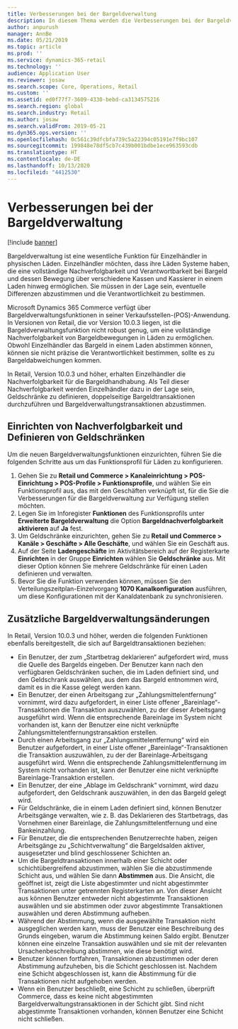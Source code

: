 ```yaml
---
title: Verbesserungen bei der Bargeldverwaltung
description: In diesem Thema werden die Verbesserungen bei der Bargeldverwaltung in POS für Dynamics 365 Commerce beschrieben.
author: anpurush
manager: AnnBe
ms.date: 05/21/2019
ms.topic: article
ms.prod: ''
ms.service: dynamics-365-retail
ms.technology: ''
audience: Application User
ms.reviewer: josaw
ms.search.scope: Core, Operations, Retail
ms.custom: ''
ms.assetid: ed0f77f7-3609-4330-bebd-ca3134575216
ms.search.region: global
ms.search.industry: Retail
ms.author: josaw
ms.search.validFrom: 2019-05-21
ms.dyn365.ops.version: ''
ms.openlocfilehash: 0c561c39dfcbfa739c5a22394c05191e7f9bc107
ms.sourcegitcommit: 199848e78df5cb7c439b001bdbe1ece963593cdb
ms.translationtype: HT
ms.contentlocale: de-DE
ms.lasthandoff: 10/13/2020
ms.locfileid: "4412530"
---
```

# <a name="cash-management-improvements"></a>Verbesserungen bei der Bargeldverwaltung

[!include [banner](includes/banner.md)]


Bargeldverwaltung ist eine wesentliche Funktion für Einzelhändler in physischen Läden. Einzelhändler möchten, dass ihre Läden Systeme haben, die eine vollständige Nachverfolgbarkeit und Verantwortbarkeit bei Bargeld und dessen Bewegung über verschiedene Kassen und Kassierer in einem Laden hinweg ermöglichen. Sie müssen in der Lage sein, eventuelle Differenzen abzustimmen und die Verantwortlichkeit zu bestimmen.


Microsoft Dynamics 365 Commerce verfügt über Bargeldverwaltungsfunktionen in seiner Verkaufsstellen-(POS)-Anwendung. In Versionen von Retail, die vor Version 10.0.3 liegen, ist die Bargeldverwaltungsfunktion nicht robust genug, um eine vollständige Nachverfolgbarkeit von Bargeldbewegungen in Läden zu ermöglichen. Obwohl Einzelhändler das Bargeld in einem Laden abstimmen können, können sie nicht präzise die Verantwortlichkeit bestimmen, sollte es zu Bargeldabweichungen kommen.


In Retail, Version 10.0.3 und höher, erhalten Einzelhändler die Nachverfolgbarkeit für die Bargeldhandhabung. Als Teil dieser Nachverfolgbarkeit werden Einzelhändler dazu in der Lage sein, Geldschränke zu definieren, doppelseitige Bargeldtransaktionen durchzuführen und Bargeldverwaltungstransaktionen abzustimmen.

## <a name="set-up-traceability-and-define-safes"></a>Einrichten von Nachverfolgbarkeit und Definieren von Geldschränken

Um die neuen Bargeldverwaltungsfunktionen einzurichten, führen Sie die folgenden Schritte aus um das Funktionsprofil für Läden zu konfigurieren.

1. Gehen Sie zu **Retail und Commerce \> Kanaleinrichtung \> POS-Einrichtung \> POS-Profile \> Funktionsprofile**, und wählen Sie ein Funktionsprofil aus, das mit den Geschäften verknüpft ist, für die Sie die Verbesserungen für die Bargeldverwaltung zur Verfügung stellen möchten.
2. Legen Sie im Inforegister **Funktionen** des Funktionsprofils unter **Erweiterte Bargeldverwaltung** die Option **Bargeldnachverfolgbarkeit aktivieren** auf **Ja** fest.
3. Um Geldschränke einzurichten, gehen Sie zu **Retail und Commerce \> Kanäle \> Geschäfte \> Alle Geschäfte**, und wählen Sie ein Geschäft aus.
4. Auf der Seite **Ladengeschäfte** im Aktivitätsbereich auf der Registerkarte **Einrichten** in der Gruppe **Einrichten** wählen Sie **Geldschränke** aus. Mit dieser Option können Sie mehrere Geldschränke für einen Laden definieren und verwalten.
4. Bevor Sie die Funktion verwenden können, müssen Sie den Verteilungszeitplan-Einzelvorgang **1070 Kanalkonfiguration** ausführen, um diese Konfigurationen mit der Kanaldatenbank zu synchronisieren.

## <a name="additional-cash-management-changes"></a>Zusätzliche Bargeldverwaltungsänderungen

In Retail, Version 10.0.3 und höher, werden die folgenden Funktionen ebenfalls bereitgestellt, die sich auf Bargeldtransaktionen beziehen:

- Ein Benutzer, der zum „Startbetrag deklarieren“ aufgefordert wird, muss die Quelle des Bargelds eingeben. Der Benutzer kann nach den verfügbaren Geldschränken suchen, die im Laden definiert sind, und den Geldschrank auswählen, aus dem das Bargeld entnommen wird, damit es in die Kasse gelegt werden kann.
- Ein Benutzer, der einen Arbeitsgang zur „Zahlungsmittelentfernung“ vornimmt, wird dazu aufgefordert, in einer Liste offener „Bareinlage“-Transaktionen die Transaktion auszuwählen, zu der dieser Arbeitsgang ausgeführt wird. Wenn die entsprechende Bareinlage im System nicht vorhanden ist, kann der Benutzer eine nicht verknüpfte Zahlungsmittelentfernungstransaktion erstellen.
- Durch einen Arbeitsgang zur „Zahlungsmittelentfernung“ wird ein Benutzer aufgefordert, in einer Liste offener „Bareinlage“-Transaktionen die Transaktion auszuwählen, zu der der Bareinlage-Arbeitsgang ausgeführt wird. Wenn die entsprechende Zahlungsmittelentfernung im System nicht vorhanden ist, kann der Benutzer eine nicht verknüpfte Bareinlage-Transaktion erstellen.
- Ein Benutzer, der eine „Ablage im Geldschrank“ vornimmt, wird dazu aufgefordert, den Geldschrank auszuwählen, in den das Bargeld gelegt wird.
- Für Geldschränke, die in einem Laden definiert sind, können Benutzer Arbeitsgänge verwalten, wie z. B. das Deklarieren des Startbetrags, das Vornehmen einer Bareinlage, die Zahlungsmittelentfernung und eine Bankeinzahlung.
- Für Benutzer, die die entsprechenden Benutzerrechte haben, zeigen Arbeitsgänge zu „Schichtverwaltung“ die Bargeldsalden aktiver, ausgesetzter und blind geschlossener Schichten an.
- Um die Bargeldtransaktionen innerhalb einer Schicht oder schichtübergreifend abzustimmen, wählen Sie die abzustimmende Schicht aus, und wählen Sie dann **Abstimmen** aus. Die Ansicht, die geöffnet ist, zeigt die Liste abgestimmter und nicht abgestimmter Transaktionen unter getrennten Registerkarten an. Von dieser Ansicht aus können Benutzer entweder nicht abgestimmte Transaktionen auswählen und sie abstimmen oder zuvor abgestimmte Transaktionen auswählen und deren Abstimmung aufheben.
- Während der Abstimmung, wenn die ausgewählte Transaktion nicht ausgeglichen werden kann, muss der Benutzer eine Beschreibung des Grunds eingeben, warum die Abstimmung keinen Saldo ergibt. Benutzer können eine einzelne Transaktion auswählen und sie mit der relevanten Ursachenbeschreibung abstimmen, wie diese benötigt wird.
- Benutzer können fortfahren, Transaktionen abzustimmen oder deren Abstimmung aufzuheben, bis die Schicht geschlossen ist. Nachdem eine Schicht abgeschlossen ist, kann die Abstimmung für die Transaktionen nicht aufgehoben werden.
- Wenn ein Benutzer beschließt, eine Schicht zu schließen, überprüft Commerce, dass es keine nicht abgestimmten Bargeldverwaltungstransaktionen in der Schicht gibt. Sind nicht abgestimmte Transaktionen vorhanden, können Benutzer eine Schicht nicht schließen.
